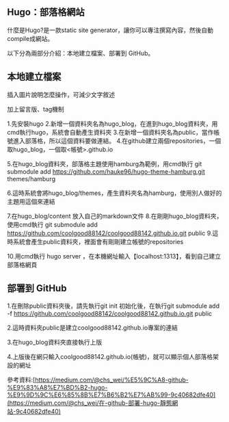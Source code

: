 ## Hugo：部落格網站

什麼是Hugo?是一款static site generator，讓你可以專注撰寫內容，然後自動compile成網站。



以下分為兩部分介紹：本地建立檔案、部署到 GitHub。

## **本地建立檔案**

插入圖片說明怎麼操作，可減少文字敘述



加上留言版、tag機制







1.先安裝hugo
2.新增一個資料夾名為hugo_blog，在進到hugo_blog資料夾，用cmd執行hugo，系統會自動產生資料夾
3.在新增一個資料夾名為public，當作帳號進入部落格，所以這個資料要做連結。
4.在github建立兩個repositories，一個取hugo_blog，一個取<帳號>.github.io

5.在hugo_blog資料夾，部落格主題使用hamburg為範例，用cmd執行 git submodule add https://github.com/hauke96/hugo-theme-hamburg.git themes/hamburg

6.這時系統會將hugo_blog/themes，產生資料夾名為hamburg，使用別人做好的主題用這個來連結

7.在hugo_blog/content 放入自己的markdown文件
8.在剛剛hugo_blog資料夾，使用cmd執行 git submodule add https://github.com/coolgood88142/coolgood88142.github.io.git public
9.這時系統會產生public資料夾，裡面會有剛剛建立帳號的repositories

10.用cmd執行 hugo server ，在本機網址輸入【localhost:1313】，看到自己建立部落格網頁



## **部署到 GitHub**

1.在刪除public資料夾後，請先執行git init 初始化後，在執行git submodule add -f https://github.com/coolgood88142/coolgood88142.github.io.git public

2.這時資料夾public是建立coolgood88142.github.io專案的連結

3.在hugo_blog資料夾直接執行上版

4.上版後在網只輸入coolgood88142.github.io(帳號)，就可以顯示個人部落格架設的網址













參考資料:[https://medium.com/@chs_wei/%E5%9C%A8-github-%E9%83%A8%E7%BD%B2-hugo-%E9%9D%9C%E6%85%8B%E7%B6%B2%E7%AB%99-9c40682dfe40](https://medium.com/@chs_wei/在-github-部署-hugo-靜態網站-9c40682dfe40)